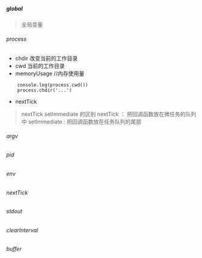 ##### global 
> 全局变量
###### process
- chdir 改变当前的工作目录
- cwd 当前的工作目录
- memoryUsage //内存使用量
```
    console.log(process.cwd())
    process.chdir('...')
```
- nextTick
> nextTick setImmediate 的区别
> nextTick ： 把回调函数放在微任务的队列中
> setImmediate : 把回调函数放在任务队列的尾部
###### argv
###### pid
###### env
###### nextTick
###### stdout
###### clearInterval
###### buffer